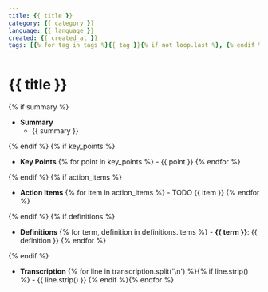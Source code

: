 ```yaml
---
title: {{ title }}
category: {{ category }}
language: {{ language }}
created: {{ created_at }}
tags: [{% for tag in tags %}{{ tag }}{% if not loop.last %}, {% endif %}{% endfor %}]
---
```


# {{ title }}

{% if summary %}
- **Summary**
  - {{ summary }}

{% endif %}
{% if key_points %}
- **Key Points**
{% for point in key_points %}  - {{ point }}
{% endfor %}

{% endif %}
{% if action_items %}
- **Action Items**
{% for item in action_items %}  - TODO {{ item }}
{% endfor %}

{% endif %}
{% if definitions %}
- **Definitions**
{% for term, definition in definitions.items %}  - **{{ term }}**: {{ definition }}
{% endfor %}

{% endif %}
- **Transcription**
{% for line in transcription.split('\n') %}{% if line.strip() %}  - {{ line.strip() }}
{% endif %}{% endfor %}
